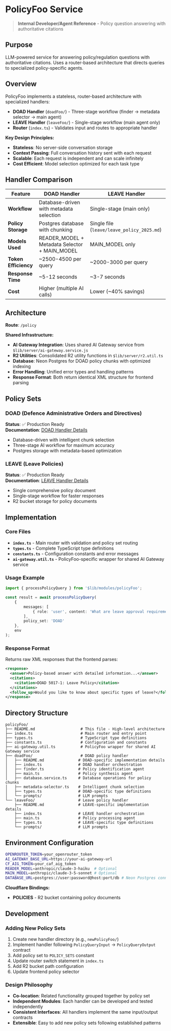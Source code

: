 # PolicyFoo Service

> **Internal Developer/Agent Reference** - Policy question answering with authoritative citations

## Purpose

LLM-powered service for answering policy/regulation questions with authoritative citations. Uses a router-based architecture that directs queries to specialized policy-specific agents.

## Overview

PolicyFoo implements a stateless, router-based architecture with specialized handlers:

- **DOAD Handler** (`doadFoo/`) - Three-stage workflow (finder → metadata selector → main agent)
- **LEAVE Handler** (`leaveFoo/`) - Single-stage workflow (main agent only)
- **Router** (`index.ts`) - Validates input and routes to appropriate handler

**Key Design Principles:**
- **Stateless**: No server-side conversation storage
- **Context Passing**: Full conversation history sent with each request
- **Scalable**: Each request is independent and can scale infinitely
- **Cost Efficient**: Model selection optimized for each task type

## Handler Comparison

| Feature              | DOAD Handler                                  | LEAVE Handler                              |
| -------------------- | --------------------------------------------- | ------------------------------------------ |
| **Workflow**         | Database-driven with metadata selection       | Single-stage (main only)                   |
| **Policy Storage**   | Postgres database with chunking               | Single file (`leave/leave_policy_2025.md`) |
| **Models Used**      | READER_MODEL + Metadata Selector + MAIN_MODEL | MAIN_MODEL only                            |
| **Token Efficiency** | ~2500-4500 per query                          | ~2000-3000 per query                       |
| **Response Time**    | ~5-12 seconds                                 | ~3-7 seconds                               |
| **Cost**             | Higher (multiple AI calls)                    | Lower (~40% savings)                       |

## Architecture

**Route**: `/policy`

**Shared Infrastructure:**
- **AI Gateway Integration**: Uses shared AI Gateway service from `$lib/server/ai-gateway.service.js`
- **R2 Utilities**: Consolidated R2 utility functions in `$lib/server/r2.util.ts`
- **Database**: Neon Postgres for DOAD policy chunks with optimized indexing
- **Error Handling**: Unified error types and handling patterns
- **Response Format**: Both return identical XML structure for frontend parsing

## Policy Sets

### DOAD (Defence Administrative Orders and Directives)
**Status**: ✅ Production Ready  
**Documentation**: [DOAD Handler Details](./doadFoo/README.md)
- Database-driven with intelligent chunk selection
- Three-stage AI workflow for maximum accuracy
- Postgres storage with metadata-based optimization

### LEAVE (Leave Policies)
**Status**: ✅ Production Ready  
**Documentation**: [LEAVE Handler Details](./leaveFoo/README.md)
- Single comprehensive policy document
- Single-stage workflow for faster responses
- R2 bucket storage for policy documents

## Implementation

### Core Files

- **`index.ts`** - Main router with validation and policy set routing
- **`types.ts`** - Complete TypeScript type definitions
- **`constants.ts`** - Configuration constants and error messages
- **`ai-gateway.util.ts`** - PolicyFoo-specific wrapper for shared AI Gateway service

### Usage Example

```typescript
import { processPolicyQuery } from '$lib/modules/policyFoo';

const result = await processPolicyQuery(
	{
		messages: [
			{ role: 'user', content: 'What are leave approval requirements?', timestamp: Date.now() }
		],
		policy_set: 'DOAD'
	},
	env
);
```

### Response Format

Returns raw XML responses that the frontend parses:

```xml
<response>
  <answer>Policy-based answer with detailed information...</answer>
  <citations>
    <citation>DOAD 5017-1: Leave Policy</citation>
  </citations>
  <follow_up>Would you like to know about specific types of leave?</follow_up>
</response>
```

## Directory Structure

```
policyFoo/
├── README.md                    # This file - High-level architecture
├── index.ts                     # Main router and entry point
├── types.ts                     # TypeScript type definitions
├── constants.ts                 # Configuration and constants
├── ai-gateway.util.ts           # PolicyFoo wrapper for shared AI Gateway service
├── doadFoo/                     # DOAD policy handler
│   ├── README.md               # DOAD-specific implementation details
│   ├── index.ts                # DOAD handler orchestration
│   ├── finder.ts               # Policy identification agent
│   ├── main.ts                 # Policy synthesis agent
│   ├── database.service.ts     # Database operations for policy chunks
│   ├── metadata-selector.ts    # Intelligent chunk selection
│   ├── types.ts                # DOAD-specific type definitions
│   └── prompts/                # LLM prompts
└── leaveFoo/                   # Leave policy handler
    ├── README.md               # LEAVE-specific implementation details
    ├── index.ts                # LEAVE handler orchestration
    ├── main.ts                 # Policy processing agent
    ├── types.ts                # LEAVE-specific type definitions
    └── prompts/                # LLM prompts
```

## Environment Configuration

```bash
OPENROUTER_TOKEN=your_openrouter_token
AI_GATEWAY_BASE_URL=https://your-ai-gateway-url
CF_AIG_TOKEN=your_caf_aig_token
READER_MODEL=anthropic/claude-3-haiku  # Optional
MAIN_MODEL=anthropic/claude-3-5-sonnet # Optional
DATABASE_URL=postgres://user:password@host:port/db # Neon Postgres connection
```

**Cloudflare Bindings:**
- **POLICIES** - R2 bucket containing policy documents

## Development

### Adding New Policy Sets

1. Create new handler directory (e.g., `newPolicyFoo/`)
2. Implement handler following `PolicyQueryInput` → `PolicyQueryOutput` contract
3. Add policy set to `POLICY_SETS` constant
4. Update router switch statement in `index.ts`
5. Add R2 bucket path configuration
6. Update frontend policy selector

### Design Philosophy

- **Co-location**: Related functionality grouped together by policy set
- **Independent Modules**: Each handler can be developed and tested independently
- **Consistent Interfaces**: All handlers implement the same input/output contracts
- **Extensible**: Easy to add new policy sets following established patterns
